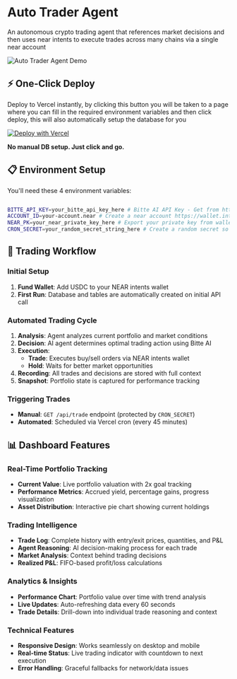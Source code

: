 # Auto Trader Agent 

An autonomous crypto trading agent that references market decisions and then uses near intents to execute trades across many chains via a single near account

![Auto Trader Agent Demo](https://i.imgur.com/rMkqcji.png)

## ⚡ One-Click Deploy

Deploy to Vercel instantly, by clicking this button you will be taken to a page where you can fill in the required environment variables and then click deploy, this will also automatically setup the database for you

[![Deploy with Vercel](https://vercel.com/button)](https://vercel.com/new/clone?&demo-title=auto-trader&demo-url=https%3A%2F%2Fvercel-marketplace-neon.vercel.app%2F&from=templates&products=%255B%257B%2522type%2522%253A%2522integration%2522%252C%2522protocol%2522%253A%2522storage%2522%252C%2522productSlug%2522%253A%2522neon%2522%252C%2522integrationSlug%2522%253A%2522neon%2522%257D%255D&project-name=auto-trader&repository-name=auto-trader&repository-url=https%3A%2F%2Fgithub.com%2FSurgeCode%2Fauto-trader&skippable-integrations=1&teamSlug=surgecodes-projects&env=BITTE_API_KEY,ACCOUNT_ID,NEAR_PK,CRON_SECRET&envDescription=Required%20environment%20variables%20for%20the%20trading%20dashboard&envLink=https%3A%2F%2Fgithub.com%2FSurgeCode%2Fauto-trader%23environment-setup)

**No manual DB setup. Just click and go.**

## 📋 Environment Setup

You'll need these 4 environment variables:

```bash

BITTE_API_KEY=your_bitte_api_key_here # Bitte AI API Key - Get from https://bitte.ai
ACCOUNT_ID=your-account.near # Create a near account https://wallet.intear.tech/
NEAR_PK=your_near_private_key_here # Export your private key from wallet settings
CRON_SECRET=your_random_secret_string_here # Create a random secret so that only you can call your agent
```

## 🤖 Trading Workflow

### Initial Setup
1. **Fund Wallet**: Add USDC to your NEAR intents wallet
2. **First Run**: Database and tables are automatically created on initial API call

### Automated Trading Cycle
1. **Analysis**: Agent analyzes current portfolio and market conditions
2. **Decision**: AI agent determines optimal trading action using Bitte AI
3. **Execution**: 
   - **Trade**: Executes buy/sell orders via NEAR intents wallet
   - **Hold**: Waits for better market opportunities
4. **Recording**: All trades and decisions are stored with full context
5. **Snapshot**: Portfolio state is captured for performance tracking

### Triggering Trades
- **Manual**: `GET /api/trade` endpoint (protected by `CRON_SECRET`)
- **Automated**: Scheduled via Vercel cron (every 45 minutes)

## 📊 Dashboard Features

### Real-Time Portfolio Tracking
- **Current Value**: Live portfolio valuation with 2x goal tracking
- **Performance Metrics**: Accrued yield, percentage gains, progress visualization
- **Asset Distribution**: Interactive pie chart showing current holdings

### Trading Intelligence
- **Trade Log**: Complete history with entry/exit prices, quantities, and P&L
- **Agent Reasoning**: AI decision-making process for each trade
- **Market Analysis**: Context behind trading decisions
- **Realized P&L**: FIFO-based profit/loss calculations

### Analytics & Insights  
- **Performance Chart**: Portfolio value over time with trend analysis
- **Live Updates**: Auto-refreshing data every 60 seconds
- **Trade Details**: Drill-down into individual trade reasoning and context

### Technical Features
- **Responsive Design**: Works seamlessly on desktop and mobile
- **Real-time Status**: Live trading indicator with countdown to next execution
- **Error Handling**: Graceful fallbacks for network/data issues